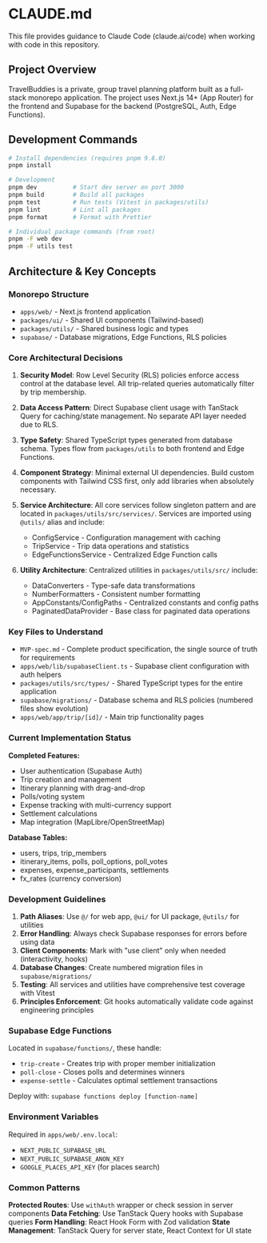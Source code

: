 # CLAUDE.md

This file provides guidance to Claude Code (claude.ai/code) when working with code in this repository.

## Project Overview

TravelBuddies is a private, group travel planning platform built as a full-stack monorepo application. The project uses Next.js 14+ (App Router) for the frontend and Supabase for the backend (PostgreSQL, Auth, Edge Functions).

## Development Commands

```bash
# Install dependencies (requires pnpm 9.6.0)
pnpm install

# Development
pnpm dev          # Start dev server on port 3000
pnpm build        # Build all packages
pnpm test         # Run tests (Vitest in packages/utils)
pnpm lint         # Lint all packages
pnpm format       # Format with Prettier

# Individual package commands (from root)
pnpm -F web dev
pnpm -F utils test
```

## Architecture & Key Concepts

### Monorepo Structure
- `apps/web/` - Next.js frontend application
- `packages/ui/` - Shared UI components (Tailwind-based)
- `packages/utils/` - Shared business logic and types
- `supabase/` - Database migrations, Edge Functions, RLS policies

### Core Architectural Decisions

1. **Security Model**: Row Level Security (RLS) policies enforce access control at the database level. All trip-related queries automatically filter by trip membership.

2. **Data Access Pattern**: Direct Supabase client usage with TanStack Query for caching/state management. No separate API layer needed due to RLS.

3. **Type Safety**: Shared TypeScript types generated from database schema. Types flow from `packages/utils` to both frontend and Edge Functions.

4. **Component Strategy**: Minimal external UI dependencies. Build custom components with Tailwind CSS first, only add libraries when absolutely necessary.

5. **Service Architecture**: All core services follow singleton pattern and are located in `packages/utils/src/services/`. Services are imported using `@utils/` alias and include:
   - ConfigService - Configuration management with caching
   - TripService - Trip data operations and statistics
   - EdgeFunctionsService - Centralized Edge Function calls

6. **Utility Architecture**: Centralized utilities in `packages/utils/src/` include:
   - DataConverters - Type-safe data transformations
   - NumberFormatters - Consistent number formatting
   - AppConstants/ConfigPaths - Centralized constants and config paths
   - PaginatedDataProvider - Base class for paginated data operations

### Key Files to Understand

- `MVP-spec.md` - Complete product specification, the single source of truth for requirements
- `apps/web/lib/supabaseClient.ts` - Supabase client configuration with auth helpers
- `packages/utils/src/types/` - Shared TypeScript types for the entire application
- `supabase/migrations/` - Database schema and RLS policies (numbered files show evolution)
- `apps/web/app/trip/[id]/` - Main trip functionality pages

### Current Implementation Status

**Completed Features:**
- User authentication (Supabase Auth)
- Trip creation and management
- Itinerary planning with drag-and-drop
- Polls/voting system
- Expense tracking with multi-currency support
- Settlement calculations
- Map integration (MapLibre/OpenStreetMap)

**Database Tables:**
- users, trips, trip_members
- itinerary_items, polls, poll_options, poll_votes
- expenses, expense_participants, settlements
- fx_rates (currency conversion)

### Development Guidelines

1. **Path Aliases**: Use `@/` for web app, `@ui/` for UI package, `@utils/` for utilities
2. **Error Handling**: Always check Supabase responses for errors before using data
3. **Client Components**: Mark with "use client" only when needed (interactivity, hooks)
4. **Database Changes**: Create numbered migration files in `supabase/migrations/`
5. **Testing**: All services and utilities have comprehensive test coverage with Vitest
6. **Principles Enforcement**: Git hooks automatically validate code against engineering principles

### Supabase Edge Functions

Located in `supabase/functions/`, these handle:
- `trip-create` - Creates trip with proper member initialization
- `poll-close` - Closes polls and determines winners
- `expense-settle` - Calculates optimal settlement transactions

Deploy with: `supabase functions deploy [function-name]`

### Environment Variables

Required in `apps/web/.env.local`:
- `NEXT_PUBLIC_SUPABASE_URL`
- `NEXT_PUBLIC_SUPABASE_ANON_KEY`
- `GOOGLE_PLACES_API_KEY` (for places search)

### Common Patterns

**Protected Routes**: Use `withAuth` wrapper or check session in server components
**Data Fetching**: Use TanStack Query hooks with Supabase queries
**Form Handling**: React Hook Form with Zod validation
**State Management**: TanStack Query for server state, React Context for UI state